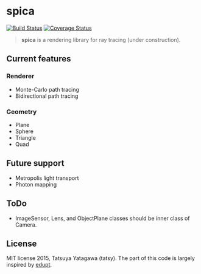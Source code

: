 spica
===

[![Build Status](https://travis-ci.org/tatsy/spica.svg?branch=master)](https://travis-ci.org/tatsy/spica)
[![Coverage Status](https://coveralls.io/repos/tatsy/spica/badge.svg?branch=master)](https://coveralls.io/r/tatsy/spica?branch=master)

> **spica** is a rendering library for ray tracing (under construction).

## Current features

### Renderer

* Monte-Carlo path tracing
* Bidirectional path tracing

### Geometry

* Plane
* Sphere
* Triangle
* Quad

## Future support

* Metropolis light transport
* Photon mapping

## ToDo

* ImageSensor, Lens, and ObjectPlane classes should be inner class of Camera.

## License

MIT license 2015, Tatsuya Yatagawa (tatsy). The part of this code is largely inspired by [edupt](https://github.com/githole/edupt.git).
